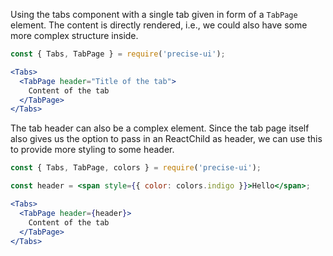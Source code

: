 Using the tabs component with a single tab given in form of a `TabPage` element. The content is directly rendered, i.e., we could also have some more complex structure inside.

```jsx
const { Tabs, TabPage } = require('precise-ui');

<Tabs>
  <TabPage header="Title of the tab">
    Content of the tab
  </TabPage>
</Tabs>
```

The tab header can also be a complex element. Since the tab page itself also gives us the option to pass in an ReactChild as header, we can use this to provide more styling to some header.

```jsx
const { Tabs, TabPage, colors } = require('precise-ui');

const header = <span style={{ color: colors.indigo }}>Hello</span>;

<Tabs>
  <TabPage header={header}>
    Content of the tab
  </TabPage>
</Tabs>
```
